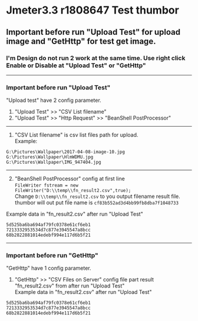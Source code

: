 # Jmeter3.3 r1808647 Test thumbor
## Important before run "Upload Test" for upload image and "GetHttp" for test get image.  
### I'm Design do not run 2 work at the same time. Use right click Enable or Disable at "Upload Test" or "GetHttp"
---
### Important before run "Upload Test"
"Upload test" have 2 config parameter.  
1. "Upload Test" >> "CSV List filename"  
2. "Upload Test" >> "Http Request" >> "BeanShell PostProcessor"
---
1. "CSV List filename" is csv list files path for upload.  
Example:
```
G:\Pictures\Wallpaper\2017-04-08-image-10.jpg
G:\Pictures\Wallpaper\HlmWDMU.jpg
G:\Pictures\Wallpaper\IMG_947404.jpg
```
---
2. "BeanShell PostProcessor" config at first line  
`FileWriter fstream = new FileWriter("D:\\temp\\fn_result2.csv",true);`  
Change `D:\\temp\\fn_result2.csv` to you output filename result file.  
thumbor will out put file name is `cf83b552ad3d4bb99fb8dba7f1048733`  

Example data in "fn_result2.csv" after run "Upload Test"  
```
5d525ba6ba694af79fc0378e61cf6eb1
7213332953534d7c877e3945547a8bcc
68b2822881014edebf994e117d6b5f21
```
---
### Important before run "GetHttp"  
"GetHttp" have 1 config parameter.  
1. "GetHttp" >> "CSV Files on Server" config file part result "fn_result2.csv" from after run "Upload Test"  
Example data in "fn_result2.csv" after run "Upload Test"  
```
5d525ba6ba694af79fc0378e61cf6eb1
7213332953534d7c877e3945547a8bcc
68b2822881014edebf994e117d6b5f21
```

